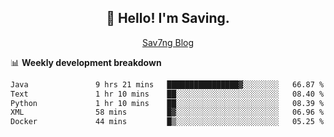<h2 align="center">👋 Hello! I'm Saving.</h2>
<p align="center">
  <a href="https://sav7ng.com">Sav7ng Blog</a>
</p>

📊 **Weekly development breakdown**

<!--START_SECTION:waka-->

```txt
Java               9 hrs 21 mins   ████████████████▓░░░░░░░░   66.87 %
Text               1 hr 10 mins    ██░░░░░░░░░░░░░░░░░░░░░░░   08.40 %
Python             1 hr 10 mins    ██░░░░░░░░░░░░░░░░░░░░░░░   08.39 %
XML                58 mins         █▓░░░░░░░░░░░░░░░░░░░░░░░   06.96 %
Docker             44 mins         █▒░░░░░░░░░░░░░░░░░░░░░░░   05.25 %
```

<!--END_SECTION:waka-->
